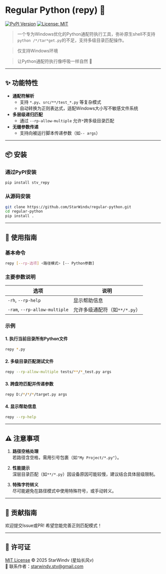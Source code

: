 # Regular Python (repy) 🐍

[![PyPI Version](https://img.shields.io/pypi/v/stv_repy.svg)](https://pypi.org/project/stv_repy/)
[![License: MIT](https://img.shields.io/badge/License-MIT-blue.svg)](https://github.com/starwindv/regular-python/blob/main/LICENSE)

> 一个专为Windows优化的Python通配符执行工具，弥补原生shell不支持`python /*/tar*get.py`的不足，支持多级目录匹配操作。

> 仅支持Windows环境

> 让Python通配符执行像呼吸一样自然 🌟

---

## ✨ 功能特性

- **通配符解析**  
  - 支持 `*.py`、`src/**/test_*.py` 等复杂模式
  - 自动转换为正则表达式，适配Windows大小写不敏感文件系统
- **多层级递归匹配**  
  - 通过 `--rp-allow-multiple` 允许`*`跨多级目录匹配
- **无缝参数传递**  
  - 支持向被运行脚本传递参数（如`-- args`）

---

## 📦 安装

### 通过PyPI安装
```bash
pip install stv_repy
```

### 从源码安装
```bash
git clone https://github.com/StarWindv/regular-python.git
cd regular-python
pip install .
```

---

## 🚀 使用指南

### 基本命令
```bash
repy [--rp-选项] <路径模式> [-- Python参数]
```

### 主要参数说明
| 选项                            | 说明                  |
|-------------------------------|---------------------|
| `-rh`, `--rp-help`            | 显示帮助信息              |
| `-ram`, `--rp-allow-multiple` | 允许多级通配符（如`**/*.py`） |

### 示例
#### 1. 执行当前目录所有Python文件
```bash
repy *.py
```

#### 2. 多级目录匹配测试文件
```bash
repy --rp-allow-multiple tests/**/*_test.py args
```

#### 3. 跨盘符匹配并传递参数
```bash
repy D:/*/*/*/target.py args
```

#### 4. 显示帮助信息
```bash
repy --rp-help
```

---

## ⚠️ 注意事项

1. **路径空格处理**  
   若路径含空格，需用引号包裹（如`"My Project/*.py"`）。

2. **性能提示**  
   深层目录匹配（如`**/*.py`）因设备原因可能较慢，建议结合具体层级限制。

3. **特殊字符转义**  
   尽可能避免在路径模式中使用特殊符号，或手动转义。

---

## 🤝 贡献指南

欢迎提交Issue或PR!
希望您能完善正则匹配模式！

---

## 📜 许可证

[MIT License](https://github.com/starwindv/regular-python/blob/main/LICENSE) © 2025 StarWindv (星灿长风v)  
📧 联系作者：[starwindv.stv@gmail.com](mailto:starwindv.stv@gmail.com)
